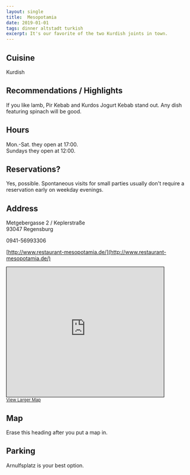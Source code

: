 ```yaml
---
layout: single
title:  Mesopotamia
date: 2019-01-01
tags: dinner altstadt turkish
excerpt: It's our favorite of the two Kurdish joints in town.
---
```


## Cuisine ##
Kurdish

## Recommendations / Highlights ##
If you like lamb, Pir Kebab and Kurdos Jogurt Kebab stand out.  Any dish featuring spinach will be good.

## Hours ##
Mon.-Sat. they open at 17:00.<br/>
Sundays they open at 12:00.

## Reservations? ##
Yes, possible.  Spontaneous visits for small parties usually don't require a reservation early on weekday evenings.

## Address ##
Metgebergasse 2 / Keplerstraße</br>
93047 Regensburg

0941-56993306

[http://www.restaurant-mesopotamia.de/](http://www.restaurant-mesopotamia.de/)

<iframe width="425" height="350" frameborder="0" scrolling="no" marginheight="0" marginwidth="0" src="https://www.openstreetmap.org/export/embed.html?bbox=12.090620398521425%2C49.02078968560413%2C12.09271788597107%2C49.02204907988593&amp;layer=mapnik&amp;marker=49.021420100025104%2C12.091670000000022" style="border: 1px solid black"></iframe><br/><small><a href="https://www.openstreetmap.org/?mlat=49.02142&amp;mlon=12.09167#map=19/49.02142/12.09167">View Larger Map</a></small>

## Map ##
Erase this heading after you put a map in.

## Parking ##
Arnulfsplatz is your best option.